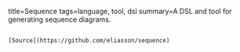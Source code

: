 title=Sequence
tags=language, tool, dsl
summary=A DSL and tool for generating sequence diagrams.
~~~~~~

[Source](https://github.com/eliasson/sequence)
